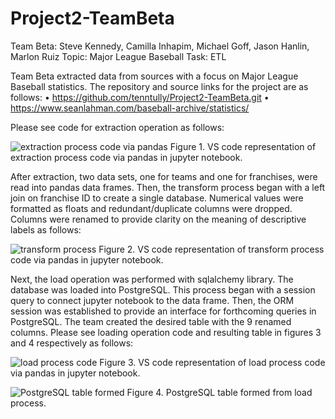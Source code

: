 # Project2-TeamBeta

Team Beta: Steve Kennedy, Camilla Inhapim, Michael Goff, Jason Hanlin, Marlon Ruiz
Topic: Major League Baseball
Task: ETL

Team Beta extracted data from sources with a focus on Major League Baseball statistics.  The repository and source links for the project are as follows:
    • https://github.com/tenntully/Project2-TeamBeta.git
    • https://www.seanlahman.com/baseball-archive/statistics/
    
Please see code for extraction operation as follows:

![extraction process code via pandas](https://github.com.PNG)
Figure 1. VS code representation of extraction process code via pandas in jupyter notebook.

After extraction, two data sets, one for teams and one for franchises, were read into pandas data frames.  Then, the transform process began with a left join on franchise ID to create a single database.  Numerical values were formatted as floats and redundant/duplicate columns were dropped.  Columns were renamed to provide clarity on the meaning of descriptive labels as follows:

![transform process](https://github.com.PNG)
Figure 2. VS code representation of transform process code via pandas in jupyter notebook.

Next, the load operation was performed with sqlalchemy library.  The database was loaded into PostgreSQL.  This process began with a session query to connect jupyter notebook to the data frame.  Then, the ORM session was established to provide an interface for forthcoming queries in PostgreSQL.  The team created the desired table with the 9 renamed columns.  Please see loading operation code and resulting table in figures 3 and 4 respectively as follows:

![load process code](https://github.com.PNG)
Figure 3. VS code representation of load process code via pandas in jupyter notebook.


![PostgreSQL table formed ](https://github.com.PNG)
Figure 4. PostgreSQL table formed from load process. 